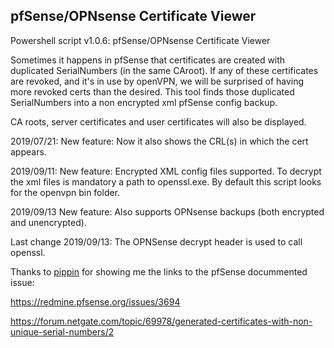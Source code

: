 ## pfSense/OPNsense Certificate Viewer
Powershell script v1.0.6: pfSense/OPNsense Certificate Viewer

Sometimes it happens in pfSense that certificates are created with
duplicated SerialNumbers (in the same CAroot). If any of these certificates
are revoked, and it's in use by openVPN, we will be surprised of having more
revoked certs than the desired. This tool finds those duplicated SerialNumbers
into a non encrypted xml pfSense config backup.

CA roots, server certificates and user certificates will also be displayed.

2019/07/21: New feature: Now it also shows the CRL(s) in which the cert appears.

2019/09/11: New feature: Encrypted XML config files supported. To decrypt the xml files is mandatory a path to openssl.exe. By default this script looks for the openvpn bin folder.

2019/09/13 New feature: Also supports OPNsense backups (both encrypted and unencrypted).

Last change 2019/09/13: The OPNSense decrypt header is used to call openssl.

Thanks to [pippin](https://forum.netgate.com/user/pippin) for showing me the links to the pfSense docummented issue:

https://redmine.pfsense.org/issues/3694

https://forum.netgate.com/topic/69978/generated-certificates-with-non-unique-serial-numbers/2
